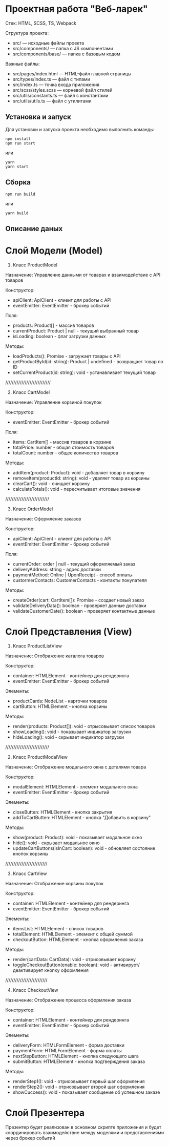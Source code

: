 # Проектная работа "Веб-ларек"

Стек: HTML, SCSS, TS, Webpack

Структура проекта:
- src/ — исходные файлы проекта
- src/components/ — папка с JS компонентами
- src/components/base/ — папка с базовым кодом

Важные файлы:
- src/pages/index.html — HTML-файл главной страницы
- src/types/index.ts — файл с типами
- src/index.ts — точка входа приложения
- src/scss/styles.scss — корневой файл стилей
- src/utils/constants.ts — файл с константами
- src/utils/utils.ts — файл с утилитами

## Установка и запуск
Для установки и запуска проекта необходимо выполнить команды

```
npm install
npm run start
```

или

```
yarn
yarn start
```
## Сборка

```
npm run build
```

или

```
yarn build
```

## Описание даных

# Слой Модели (Model)

1. Класс ProductModel

Назначение: Управление данными от товарах  и взаимодействие с API товаров

Конструктор:

- apiClient: ApiClient - клиент для работы с API
- eventEmitter: EventEmitter - брокер событий

Поля:

- products: Product[] - массив товаров
- currentProduct: Product | null - текущий выбранный товар
- isLoading: boolean - флаг загрузки данных

Методы:

- loadProducts(): Promise<void> - загружает товары с API
- getProductById(id: string): Product | undefined - возвращает товар по ID
- setCurrentProduct(id: string): void - устанавливает текущий товар

////////////////////////////

2. Класс CartModel

Назначение: Управление корзиной покупок

Конструктор:

- eventEmitter: EventEmitter - брокер событий

Поля: 

- items: CartItem[] - массив товаров в корзине
- totalPrice: number - общая стоимость товаров
- totalCount: number - общее количество товаров

Методы: 

- addItem(product: Product): void - добавляет товар в корзину
- removeItem(productId: string): void - удаляет товар из корзины
- clearCart(): void - очищает корзину
- calculateTotals(): void - пересчитывает итоговые значения

///////////////////////////

3. Класс OrderModel

Назначение: Оформление заказов

Конструктор:

- apiClient: ApiClient - клиент для работы с API
- eventEmitter: EventEmitter - брокер событий

Поля:

- currentOrder: order | null - текущий оформляемый заказ
- deliveryAddress: string - адрес доставки
- paymentMethod: Online | UponReceipt - способ оплаты
- custormerContacts: CustomerContacts - контакты покупателя

Методы:

- createOrder(cart: CartItem[]): Promise<Order> - создает новый заказ
- validateDeliveryData(): boolean - проверяет данные доставки
- validateCustomerDate(): boolean - проверяет контактные данные

# Слой Представления (View)

1. Класс ProductListView

Назначение: Отображение каталога товаров

Конструктор:

- container: HTMLElement - контейнер для рендеринга
- eventEmitter: EventEmitter - брокер событий

Элементы:

- productCards: NodeList - карточки товаров
- cartButton: HTMLElement - кнопка корзины

Методы:

- render(products: Product[]): void - отрысовывает список товаров
- showLoading(): void - показывает индикатор загрузки
- hideLoading(): void - скрывает индикатор загрузки

///////////////////////////

2. Класс ProductModalView

Назначение: Отображение модального окна с деталями товара

Конструктор:

- modalElement: HTMLElement - элемент модального окна
- eventEmitter: EventEmitter - брокер событий

Элементы:

- closeButten: HTMLElement - кнопка закрытия
- addToCartButten: HTMLElement - кнопка "Добавить в корзину"

Методы:

- show(product: Product): void - показывает модальное окно
- hide(): void - скрывает модальное окно
- updateCartButtons(isInCart: boolean): void - обновляет состояние кнопок корзины

//////////////////////////

3. Класс CartView

Назначение: Отображение корзины покупок

Конструктор:

- container: HTMLElement - контейнер для рендеринга
- eventEmitter: EventEmitter - брокер событий

Элементы:

- itemsList: HTMLElement - список товаров
- totalElement: HTMLElement - элемент с общей суммой
- checkoutButton: HTMLElement - кнопка оформления заказа

Методы:

- render(cartData: CartData): void - отрисовывает корзину
- toggleCheckoutButton(enable: boolean): void - активирует/деактивирует кнопку оформления

//////////////////////////

4. Класс CheckoutView

Назначение: Отображение процесса оформления заказа

Конструктор:

- container: HTMLElement - контейнер для рендеринга
- eventEmitter: EventEmitter - брокер событий

Элементы:

- deliveryForm: HTMLFormElement - форма доставки
- paymentForm: HTMLFormElement - форма оплаты
- nextStepButton: HTMLElement - кнопка следующего шага
- submitButton: HTMLElement - кнопка подтверждения заказа

Методы: 

- renderStep1(): void - отрисовывает первый шаг оформления
- renderStep2(): void - отрисовывает второй шаг оформления
- showCuccess(): void - показывает сообщение об успешном заказе

# Слой Презентера

Презентер будет реализован в основном скрипте приложения и будет координировать взаимодействие между моделями и представлениями через брокер событий